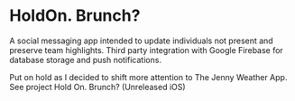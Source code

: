 # HoldOn. Brunch?

A social messaging app intended to update individuals not present and preserve team highlights. Third party integration with Google Firebase for database storage and push notifications.

Put on hold as I decided to shift more attention to The Jenny Weather App.
See project Hold On. Brunch? (Unreleased iOS)
